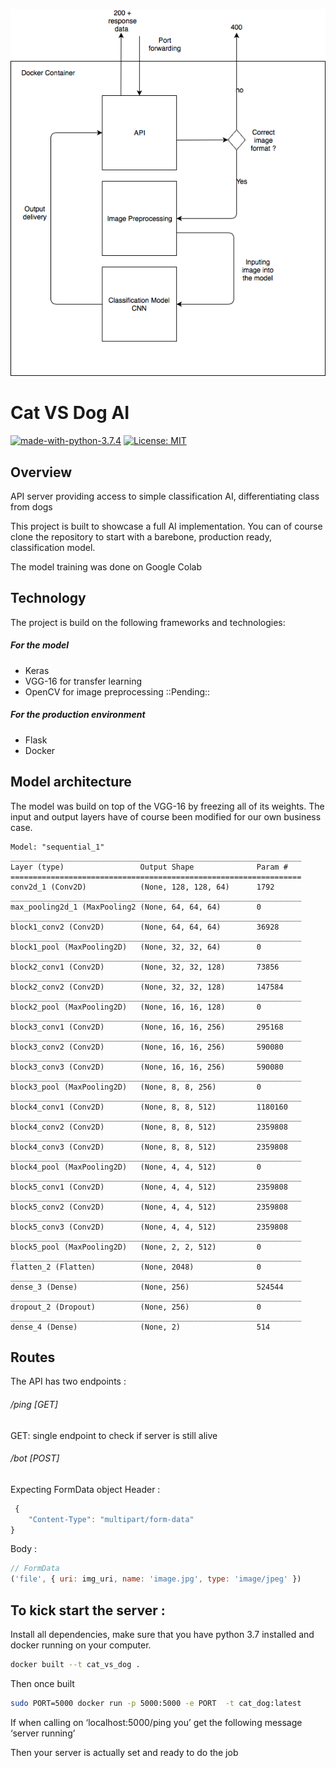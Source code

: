 ![](readmeAssets/basic-uml.png)
# Cat VS Dog AI
 [![made-with-python-3.7.4](https://img.shields.io/badge/Made%20with-Python-1f425f.svg)](https://www.python.org/) [![License: MIT](https://img.shields.io/badge/License-MIT-yellow.svg)](https://opensource.org/licenses/MIT)
## Overview
API server providing access to simple classification AI, differentiating class from dogs

This project is built to showcase a full AI implementation.
You can of course clone the repository to start with a 
barebone, production ready, classification model.

The model training was done on Google Colab

## Technology 
The project is build on the following frameworks and technologies:

##### For the model
* Keras 
* VGG-16 for transfer learning
* OpenCV for image preprocessing ::Pending::

##### For the production environment
* Flask
* Docker 


##  Model architecture
The model was build on top of the VGG-16 by freezing all of its weights. 
The input and output layers have of course been modified for our own business case.

```
Model: "sequential_1"
_________________________________________________________________
Layer (type)                 Output Shape              Param #   
=================================================================
conv2d_1 (Conv2D)            (None, 128, 128, 64)      1792      
_________________________________________________________________
max_pooling2d_1 (MaxPooling2 (None, 64, 64, 64)        0         
_________________________________________________________________
block1_conv2 (Conv2D)        (None, 64, 64, 64)        36928     
_________________________________________________________________
block1_pool (MaxPooling2D)   (None, 32, 32, 64)        0         
_________________________________________________________________
block2_conv1 (Conv2D)        (None, 32, 32, 128)       73856     
_________________________________________________________________
block2_conv2 (Conv2D)        (None, 32, 32, 128)       147584    
_________________________________________________________________
block2_pool (MaxPooling2D)   (None, 16, 16, 128)       0         
_________________________________________________________________
block3_conv1 (Conv2D)        (None, 16, 16, 256)       295168    
_________________________________________________________________
block3_conv2 (Conv2D)        (None, 16, 16, 256)       590080    
_________________________________________________________________
block3_conv3 (Conv2D)        (None, 16, 16, 256)       590080    
_________________________________________________________________
block3_pool (MaxPooling2D)   (None, 8, 8, 256)         0         
_________________________________________________________________
block4_conv1 (Conv2D)        (None, 8, 8, 512)         1180160   
_________________________________________________________________
block4_conv2 (Conv2D)        (None, 8, 8, 512)         2359808   
_________________________________________________________________
block4_conv3 (Conv2D)        (None, 8, 8, 512)         2359808   
_________________________________________________________________
block4_pool (MaxPooling2D)   (None, 4, 4, 512)         0         
_________________________________________________________________
block5_conv1 (Conv2D)        (None, 4, 4, 512)         2359808   
_________________________________________________________________
block5_conv2 (Conv2D)        (None, 4, 4, 512)         2359808   
_________________________________________________________________
block5_conv3 (Conv2D)        (None, 4, 4, 512)         2359808   
_________________________________________________________________
block5_pool (MaxPooling2D)   (None, 2, 2, 512)         0         
_________________________________________________________________
flatten_2 (Flatten)          (None, 2048)              0         
_________________________________________________________________
dense_3 (Dense)              (None, 256)               524544    
_________________________________________________________________
dropout_2 (Dropout)          (None, 256)               0         
_________________________________________________________________
dense_4 (Dense)              (None, 2)                 514       
```
 
## Routes
The API has two endpoints :

###### /ping [GET]
GET: single endpoint to check if server is still alive 

###### /bot [POST]
Expecting FormData object
Header : 
```javascript
 {
	"Content-Type": "multipart/form-data"
}

```

Body :
```javascript
// FormData
('file', { uri: img_uri, name: 'image.jpg', type: 'image/jpeg' })

```

## To kick start the server :
Install all dependencies, make sure that you have python 3.7 installed and docker running on your computer.

```bash
docker built --t cat_vs_dog .
```

Then once built

```bash
sudo PORT=5000 docker run -p 5000:5000 -e PORT  -t cat_dog:latest
```

If when calling on ‘localhost:5000/ping you’  get  the following message
‘server running’

Then your server is actually set and ready to do the job
